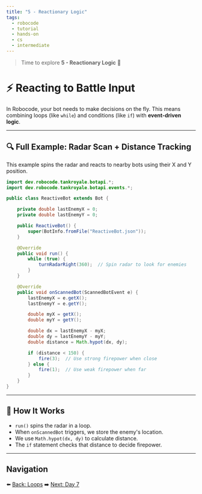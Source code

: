 ```yaml
---
title: "5 - Reactionary Logic"
tags:
  - robocode
  - tutorial
  - hands-on
  - cs
  - intermediate
---
```


> Time to explore **5 - Reactionary Logic** 🤖

# ⚡ Reacting to Battle Input

In Robocode, your bot needs to make decisions on the fly. This means combining loops (like `while`) and conditions (like `if`) with **event-driven logic**.

---

## 🔍 Full Example: Radar Scan + Distance Tracking

This example spins the radar and reacts to nearby bots using their X and Y position.

```java
import dev.robocode.tankroyale.botapi.*;
import dev.robocode.tankroyale.botapi.events.*;

public class ReactiveBot extends Bot {

    private double lastEnemyX = 0;
    private double lastEnemyY = 0;

    public ReactiveBot() {
        super(BotInfo.fromFile("ReactiveBot.json"));
    }

    @Override
    public void run() {
        while (true) {
            turnRadarRight(360);  // Spin radar to look for enemies
        }
    }

    @Override
    public void onScannedBot(ScannedBotEvent e) {
        lastEnemyX = e.getX();
        lastEnemyY = e.getY();

        double myX = getX();
        double myY = getY();

        double dx = lastEnemyX - myX;
        double dy = lastEnemyY - myY;
        double distance = Math.hypot(dx, dy);

        if (distance < 150) {
            fire(3);  // Use strong firepower when close
        } else {
            fire(1);  // Use weak firepower when far
        }
    }
}
```

---

## 🧠 How It Works

- `run()` spins the radar in a loop.
- When `onScannedBot` triggers, we store the enemy's location.
- We use `Math.hypot(dx, dy)` to calculate distance.
- The `if` statement checks that distance to decide firepower.

---

## Navigation

⬅️ [Back: Loops](/robocode/Day-6/03_loops)
➡️ [Next: Day 7](/robocode/Day-7/index)

